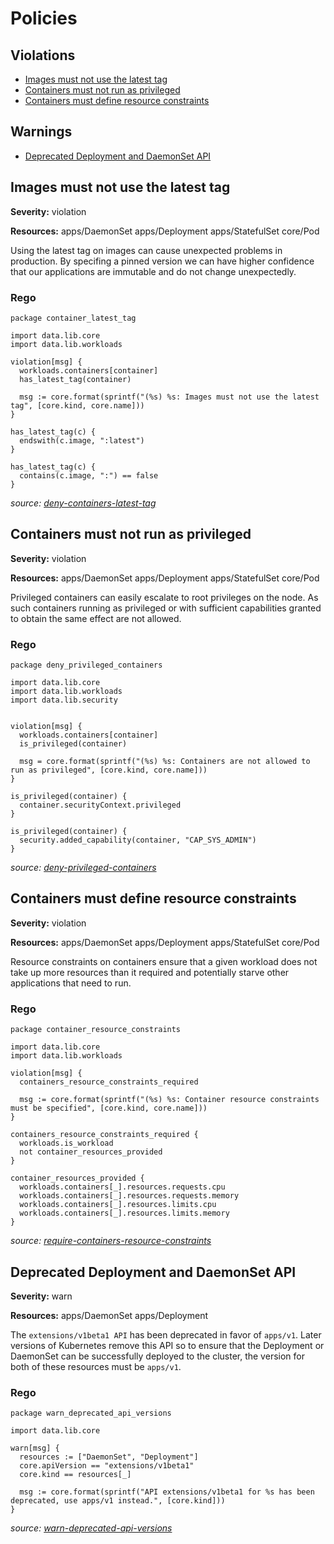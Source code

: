 # Policies

## Violations

* [Images must not use the latest tag](#Images-must-not-use-the-latest-tag)
* [Containers must not run as privileged](#Containers-must-not-run-as-privileged)
* [Containers must define resource constraints](#Containers-must-define-resource-constraints)

## Warnings

* [Deprecated Deployment and DaemonSet API](#Deprecated-Deployment-and-DaemonSet-API)

## Images must not use the latest tag

**Severity:** violation

**Resources:** apps/DaemonSet apps/Deployment apps/StatefulSet core/Pod


Using the latest tag on images can cause unexpected problems in production. By specifing a pinned version
we can have higher confidence that our applications are immutable and do not change unexpectedly.

### Rego

```rego
package container_latest_tag

import data.lib.core
import data.lib.workloads

violation[msg] {
  workloads.containers[container]
  has_latest_tag(container)

  msg := core.format(sprintf("(%s) %s: Images must not use the latest tag", [core.kind, core.name]))
}

has_latest_tag(c) {
  endswith(c.image, ":latest")
}

has_latest_tag(c) {
  contains(c.image, ":") == false
}

```
_source: [deny-containers-latest-tag](deny-containers-latest-tag)_

## Containers must not run as privileged

**Severity:** violation

**Resources:** apps/DaemonSet apps/Deployment apps/StatefulSet core/Pod


Privileged containers can easily escalate to root privileges on the node. As
such containers running as privileged or with sufficient capabilities granted
to obtain the same effect are not allowed.

### Rego

```rego
package deny_privileged_containers

import data.lib.core
import data.lib.workloads
import data.lib.security


violation[msg] {
  workloads.containers[container]
  is_privileged(container)

  msg = core.format(sprintf("(%s) %s: Containers are not allowed to run as privileged", [core.kind, core.name]))
}

is_privileged(container) {
  container.securityContext.privileged
}

is_privileged(container) {
  security.added_capability(container, "CAP_SYS_ADMIN")
}

```
_source: [deny-privileged-containers](deny-privileged-containers)_

## Containers must define resource constraints

**Severity:** violation

**Resources:** apps/DaemonSet apps/Deployment apps/StatefulSet core/Pod


Resource constraints on containers ensure that a given workload does not take up more resources than it required
and potentially starve other applications that need to run.

### Rego

```rego
package container_resource_constraints

import data.lib.core
import data.lib.workloads

violation[msg] {
  containers_resource_constraints_required

  msg := core.format(sprintf("(%s) %s: Container resource constraints must be specified", [core.kind, core.name]))
}

containers_resource_constraints_required {
  workloads.is_workload
  not container_resources_provided
}

container_resources_provided {
  workloads.containers[_].resources.requests.cpu
  workloads.containers[_].resources.requests.memory
  workloads.containers[_].resources.limits.cpu
  workloads.containers[_].resources.limits.memory
}

```
_source: [require-containers-resource-constraints](require-containers-resource-constraints)_

## Deprecated Deployment and DaemonSet API

**Severity:** warn

**Resources:** apps/DaemonSet apps/Deployment


The `extensions/v1beta1 API` has been deprecated in favor of `apps/v1`. Later versions of Kubernetes
remove this API so to ensure that the Deployment or DaemonSet can be successfully deployed to the cluster,
the version for both of these resources must be `apps/v1`.

### Rego

```rego
package warn_deprecated_api_versions

import data.lib.core

warn[msg] {
  resources := ["DaemonSet", "Deployment"]
  core.apiVersion == "extensions/v1beta1"
  core.kind == resources[_]

  msg := core.format(sprintf("API extensions/v1beta1 for %s has been deprecated, use apps/v1 instead.", [core.kind]))
}

```
_source: [warn-deprecated-api-versions](warn-deprecated-api-versions)_
